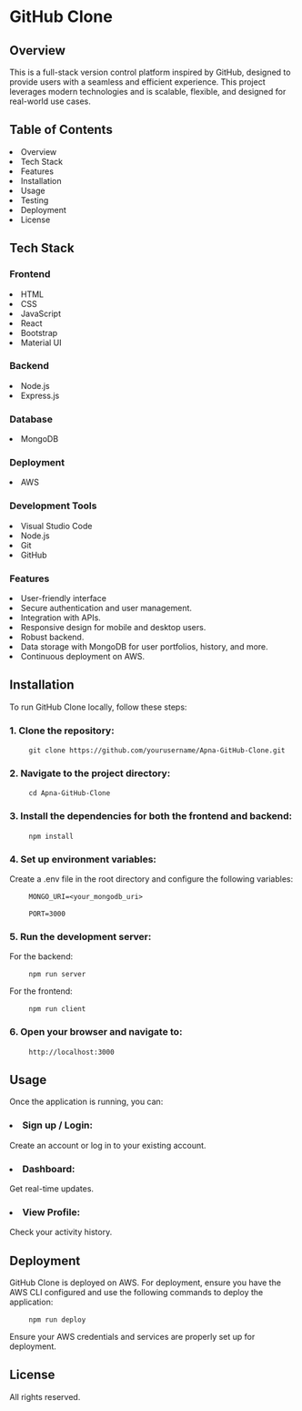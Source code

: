 <h1>GitHub Clone</h1>
<h2>Overview</h2>
This is a full-stack version control platform inspired by GitHub, designed to provide users with a seamless and efficient experience. This project leverages modern technologies and is scalable, flexible, and designed for real-world use cases.

<h2>Table of Contents</h2>
<li>Overview</li>
<li>Tech Stack</li>
<li>Features</li>
<li>Installation</li>
<li>Usage</li>
<li>Testing</li>
<li>Deployment</li>
<li>License</li>

<h2>Tech Stack</h2>
<h3>Frontend</h3>
<li>HTML</li>
<li>CSS</li>
<li>JavaScript</li>
<li>React</li>
<li>Bootstrap</li>
<li>Material UI</li>

<h3>Backend</h3>
<li>Node.js</li>
<li>Express.js</li>

<h3>Database</h3>
<li>MongoDB</li>

<h3>Deployment</h3>
<li>AWS</li>

<h3>Development Tools</h3>
<li>Visual Studio Code</li>
<li>Node.js</li>
<li>Git</li>
<li>GitHub</li>

<h3>Features</h3>
<li>User-friendly interface</li>
<li>Secure authentication and user management.</li>
<li>Integration with APIs.</li>
<li>Responsive design for mobile and desktop users.</li>
<li>Robust backend.</li>
<li>Data storage with MongoDB for user portfolios, history, and more.</li>
<li>Continuous deployment on AWS.</li>

<h2>Installation</h2>
To run GitHub Clone locally, follow these steps:

<h3>1. Clone the repository:</h3>

<div class="bg-light p-3 rounded border">
  <pre class="mb-0">
    <code>git clone https://github.com/yourusername/Apna-GitHub-Clone.git</code></pre>
</div>

<h3>2. Navigate to the project directory:</h3>

<div class="bg-light p-3 rounded border">
  <pre class="mb-0">
    <code>cd Apna-GitHub-Clone</code></pre>
</div>
<h3>3. Install the dependencies for both the frontend and backend:</h3>

<div class="bg-light p-3 rounded border">
  <pre class="mb-0">
    <code>npm install</code></pre>
</div>
<h3>4. Set up environment variables:</h3>

Create a .env file in the root directory and configure the following variables:

<div class="bg-light p-3 rounded border">
  <pre class="mb-0">
    <code>MONGO_URI=&lt;your_mongodb_uri&gt;</code></pre>
</div>
<div class="bg-light p-3 rounded border">
  <pre class="mb-0">
    <code>PORT=3000<br></code></pre>
</div>

<h3>5. Run the development server:</h3>

For the backend:

<div class="bg-light p-3 rounded border">
  <pre class="mb-0">
    <code>npm run server<br></code></pre>
</div>
For the frontend:

<div class="bg-light p-3 rounded border">
  <pre class="mb-0">
    <code>npm run client</code></pre>
</div>
<h3>6. Open your browser and navigate to:</h3>

<div class="bg-light p-3 rounded border">
  <pre class="mb-0">
    <code>http://localhost:3000</code></pre>
</div>
<h2>Usage</h2>
Once the application is running, you can:

<h3><li>Sign up / Login:</h3>Create an account or log in to your existing account.</li>
<h3><li>Dashboard:</h3> Get real-time updates.</li>
<h3><li>View Profile:</h3> Check your activity history.</li>

<h2>Deployment</h2>
GitHub Clone is deployed on AWS. For deployment, ensure you have the AWS CLI configured and use the following commands to deploy the application:

<div class="bg-light p-3 rounded border">
  <pre class="mb-0">
    <code>npm run deploy</code></pre>
</div>
Ensure your AWS credentials and services are properly set up for deployment.

<h2>License</h2>
All rights reserved.

